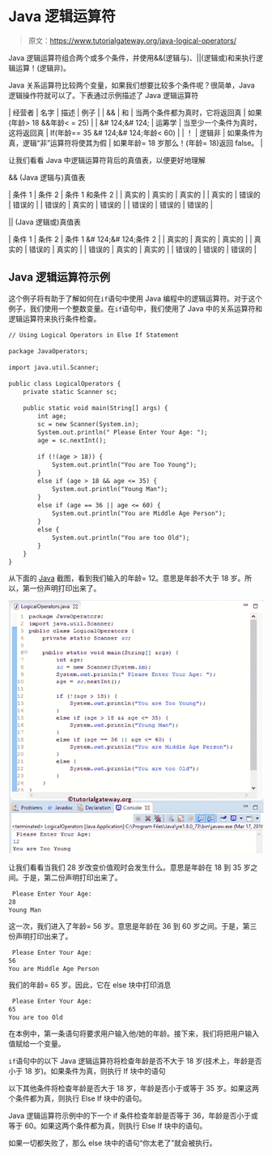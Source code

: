 # Java 逻辑运算符

> 原文：<https://www.tutorialgateway.org/java-logical-operators/>

Java 逻辑运算符组合两个或多个条件，并使用&&(逻辑与)、||(逻辑或)和来执行逻辑运算！(逻辑非)。

Java 关系运算符比较两个变量，如果我们想要比较多个条件呢？很简单，Java 逻辑操作符就可以了。下表通过示例描述了 Java 逻辑运算符

| 经营者 | 名字 | 描述 | 例子 |
| && | 和 | 当两个条件都为真时，它将返回真 | 如果(年龄> 18 &&年龄< = 25) |
| &# 124;&# 124; | 运筹学 | 当至少一个条件为真时，这将返回真 | If(年龄== 35 &# 124;&# 124;年龄< 60) |
| ！ | 逻辑非 | 如果条件为真，逻辑“非”运算符将使其为假 | 如果年龄= 18 岁那么！(年龄= 18)返回 false。 |

让我们看看 Java 中逻辑运算符背后的真值表，以便更好地理解

&& (Java 逻辑与)真值表

| 条件 1 | 条件 2 | 条件 1 和条件 2 |
| 真实的 | 真实的 | 真实的 |
| 真实的 | 错误的 | 错误的 |
| 错误的 | 真实的 | 错误的 |
| 错误的 | 错误的 | 错误的 |

|| (Java 逻辑或)真值表

| 条件 1 | 条件 2 | 条件 1 &# 124;&# 124;条件 2 |
| 真实的 | 真实的 | 真实的 |
| 真实的 | 错误的 | 真实的 |
| 错误的 | 真实的 | 真实的 |
| 错误的 | 错误的 | 错误的 |

## Java 逻辑运算符示例

这个例子将有助于了解如何在`if`语句中使用 Java 编程中的逻辑运算符。对于这个例子，我们使用一个整数变量。在`if`语句中，我们使用了 Java 中的关系运算符和逻辑运算符来执行条件检查。

```
// Using Logical Operators in Else If Statement

package JavaOperators;

import java.util.Scanner;

public class LogicalOperators {
	private static Scanner sc;

	public static void main(String[] args) {
		int age;
		sc = new Scanner(System.in);
		System.out.println(" Please Enter Your Age: ");
		age = sc.nextInt();

		if (!(age > 18)) {
			System.out.println("You are Too Young");
		}
		else if (age > 18 && age <= 35) {
			System.out.println("Young Man");
		}
		else if (age == 36 || age <= 60) {
			System.out.println("You are Middle Age Person");
		}
		else {
			System.out.println("You are too Old");
		}
	}
}
```

从下面的 [Java](https://www.tutorialgateway.org/java-tutorial/) 截图，看到我们输入的年龄= 12。意思是年龄不大于 18 岁。所以，第一份声明打印出来了。

![Java Logical Operators 1](img/09047cb5a31d589409ddb31744d59165.png)

让我们看看当我们 28 岁改变价值观时会发生什么。意思是年龄在 18 到 35 岁之间。于是，第二份声明打印出来了。

```
 Please Enter Your Age: 
28
Young Man
```

这一次，我们进入了年龄= 56 岁。意思是年龄在 36 到 60 岁之间。于是，第三份声明打印出来了。

```
 Please Enter Your Age: 
56
You are Middle Age Person
```

我们的年龄= 65 岁。因此，它在 else 块中打印消息

```
 Please Enter Your Age: 
65
You are too Old
```

在本例中，第一条语句将要求用户输入他/她的年龄。接下来，我们将把用户输入值赋给一个变量。

`if`语句中的以下 Java 逻辑运算符将检查年龄是否不大于 18 岁(技术上，年龄是否小于 18 岁)。如果条件为真，则执行 If 块中的语句

以下其他条件将检查年龄是否大于 18 岁，年龄是否小于或等于 35 岁。如果这两个条件都为真，则执行 Else If 块中的语句。

Java 逻辑运算符示例中的下一个 if 条件检查年龄是否等于 36，年龄是否小于或等于 60。如果这两个条件都为真，则执行 Else If 块中的语句。

如果一切都失败了，那么 else 块中的语句“你太老了”就会被执行。